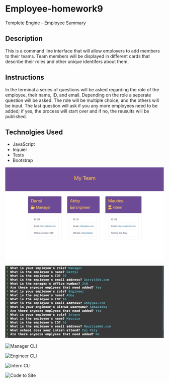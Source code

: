 # Employee-homework9
Templete Engine - Employee Summary

## Description
This is a command line interface that will allow employers to add members to their teams. Team members will be displayed in different cards that describe their roles and other unique identifers about them.

## Instructions
In the terminal a series of questions will be asked regarding the role of the employee, their name, ID, and email. Depending on the role a seperate question will be asked. The role will be multiple choice, and the others will be input. The last question will ask if you any more employees need to be added; if yes, the process will start over and if no, the reusults will be published.

## Technolgies Used
* JavaScript
* Inquier
* Tests
* Bootstrap

![Example of interface](Assets/employeeCards.gif)

![CLI](Assets/CLI.gif)

![Manager CLI](Assets/manager.gif)

![Engineer CLI](Assets/engineer.gif)

![Intern CLI](Assets/intern.gif)

![Code to Site](Assets/result.gif)

